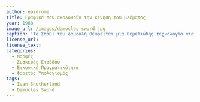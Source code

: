 ```yaml
---
author: epidrome 
title: Γραφικά που ακολοθούν την κίνηση του βλέματος 
year: 1968
image_url: /images/damocles-sword.jpg
caption: 'Tο Σπαθί του Δαμοκλή θεωρείται μια θεμελιώδης τεχνολογία για την δημιουργία της εικονικής πραγματικότητας, όπου τα γραφικά στην οθόνη ακολουθούν την κίνηση του κεφαλιού. Το αρχικό σύστημα βασιζόταν στην προβολή βίντεο από μια βιντεοκάμερα που βρισκόταν στην βάση ενός ελικοπτέρου έτσι ώστε να διευκολύνει την προσγείωση σε δύσκολες συνθήκες.'
license_url:
license_text:
categories:
  - Μορφές 
  - Συσκευές Εισόδου
  - Εικονική Πραγματικότητα
  - Φορετός Υπολογισμός
tags:
  - Ivan Shutherland
  - Damocles Sword
---
```

